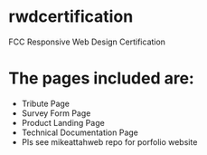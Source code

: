 ﻿# rwdcertification

FCC Responsive Web Design Certification

# The pages included are:

- Tribute Page
- Survey Form Page
- Product Landing Page
- Technical Documentation Page
- Pls see mikeattahweb repo for porfolio website
